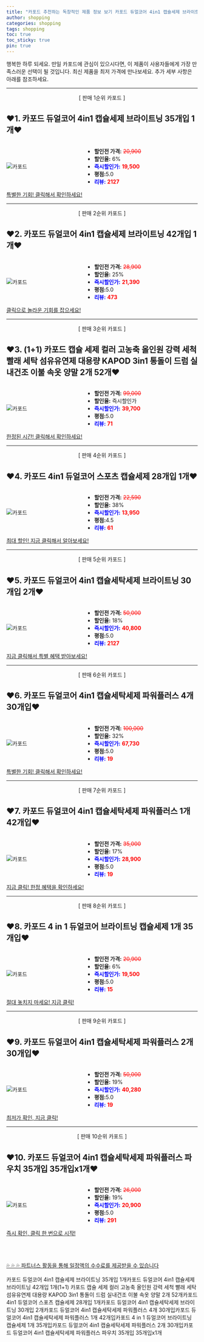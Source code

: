 ```yaml
---
title: "카포드 추천하는 독창적인 제품 정보 보기 카포드 듀얼코어 4in1 캡슐세제 브라이트닝"
author: shopping
categories: shopping
tags: shopping
toc: true
toc_sticky: true
pin: true
---
```

행복한 하루 되세요. 만일 카포드에 관심이 있으시다면,  이 제품이 사용자들에게 가장 만족스러운 선택이 될 것입니다. 최신 제품을 최저 가격에 만나보세요. 추가 세부 사항은 아래를 참조하세요.

---
<p class="toplist" style="margin: 0 auto; display: block; width: fit-content;">[ 판매 1순위 카포드 ]</p>

<h2><strong>❤️1. 카포드 듀얼코어 4in1 캡슐세제 브라이트닝 35개입 1개❤️</strong></h2>

<div style="display: flex; align-items: center;">
    <div style="flex: 0.4;">
        <img src="https://thumbnail6.coupangcdn.com/thumbnails/remote/230x230ex/image/retail/images/2024/01/30/17/6/996a18c3-d401-4288-a4c1-fb1b8c64fa9a.jpg" alt="카포드" style="max-width: 100%;">
    </div>
    <div style="flex: 0.6; margin-left: 10px;">
        <ul>
            <li><strong>할인전 가격:</strong> <del style="color: red;">20,900</del></li>
            <li><strong>할인율:</strong> 6%</li>
            <li><span style='color:blue'><strong>즉시할인가:</strong></span> <span style='color:red'><strong>19,500</strong></span></li>
            <li><strong>평점:</strong>5.0</li>
            <li><span style='color:blue'><strong>리뷰:</strong></span> <span style='color:red'><strong>2127</strong></span></li>
        </ul>
    </div>
</div>
<div class="center">
    <a href="https://selin100587001.github.io?lptag=AF9450613&subid=githubio&pageKey=6939963919&traceid=V0-153&itemId=21182898086&vendorItemId=88530469720" class="myButton">
        특별한 기회! 클릭해서 확인하세요!
    </a>
</div>


---
<p class="toplist" style="margin: 0 auto; display: block; width: fit-content;">[ 판매 2순위 카포드 ]</p>

<h2><strong>❤️2. 카포드 듀얼코어 4in1 캡슐세제 브라이트닝 42개입 1개❤️</strong></h2>

<div style="display: flex; align-items: center;">
    <div style="flex: 0.4;">
        <img src="https://thumbnail10.coupangcdn.com/thumbnails/remote/230x230ex/image/retail/images/2024/01/30/11/5/b57073e0-3ef0-4f3b-8a96-36c29dfeb419.jpg" alt="카포드" style="max-width: 100%;">
    </div>
    <div style="flex: 0.6; margin-left: 10px;">
        <ul>
            <li><strong>할인전 가격:</strong> <del style="color: red;">28,900</del></li>
            <li><strong>할인율:</strong> 25%</li>
            <li><span style='color:blue'><strong>즉시할인가:</strong></span> <span style='color:red'><strong>21,390</strong></span></li>
            <li><strong>평점:</strong>5.0</li>
            <li><span style='color:blue'><strong>리뷰:</strong></span> <span style='color:red'><strong>473</strong></span></li>
        </ul>
    </div>
</div>
<div class="center">
    <a href="https://selin100587001.github.io?lptag=AF9450613&subid=githubio&pageKey=6804420743&traceid=V0-153&itemId=21472944083&vendorItemId=88527232887" class="myButton">
        클릭으로 놀라운 기회를 잡으세요!
    </a>
</div>


---
<p class="toplist" style="margin: 0 auto; display: block; width: fit-content;">[ 판매 3순위 카포드 ]</p>

<h2><strong>❤️3. (1+1) 카포드 캡슐 세제 컬러 고농축 올인원 강력 세척 빨래 세탁 섬유유연제 대용량 KAPOD 3in1 통돌이 드럼 실내건조 이불 속옷 양말 2개 52개❤️</strong></h2>

<div style="display: flex; align-items: center;">
    <div style="flex: 0.4;">
        <img src="https://thumbnail6.coupangcdn.com/thumbnails/remote/230x230ex/image/vendor_inventory/90b8/e2f98cc3ea53c2c92d3a52d3c4b18d1b3a2a091916ce0caac99f1da625a2.jpg" alt="카포드" style="max-width: 100%;">
    </div>
    <div style="flex: 0.6; margin-left: 10px;">
        <ul>
            <li><strong>할인전 가격:</strong> <del style="color: red;">99,000</del></li>
            <li><strong>할인율:</strong> 즉시할인가</li>
            <li><span style='color:blue'><strong>즉시할인가:</strong></span> <span style='color:red'><strong>39,700</strong></span></li>
            <li><strong>평점:</strong>5.0</li>
            <li><span style='color:blue'><strong>리뷰:</strong></span> <span style='color:red'><strong>71</strong></span></li>
        </ul>
    </div>
</div>
<div class="center">
    <a href="https://selin100587001.github.io?lptag=AF9450613&subid=githubio&pageKey=7456581518&traceid=V0-153&itemId=19425390823&vendorItemId=86536746375" class="myButton">
        한정된 시간! 클릭해서 확인하세요!
    </a>
</div>


---
<p class="toplist" style="margin: 0 auto; display: block; width: fit-content;">[ 판매 4순위 카포드 ]</p>

<h2><strong>❤️4. 카포드 4in1 듀얼코어 스포츠 캡슐세제 28개입 1개❤️</strong></h2>

<div style="display: flex; align-items: center;">
    <div style="flex: 0.4;">
        <img src="https://thumbnail9.coupangcdn.com/thumbnails/remote/230x230ex/image/retail/images/2024/01/30/11/1/d2f9c5b3-75e8-414e-b10a-16fa682f025f.jpg" alt="카포드" style="max-width: 100%;">
    </div>
    <div style="flex: 0.6; margin-left: 10px;">
        <ul>
            <li><strong>할인전 가격:</strong> <del style="color: red;">22,590</del></li>
            <li><strong>할인율:</strong> 38%</li>
            <li><span style='color:blue'><strong>즉시할인가:</strong></span> <span style='color:red'><strong>13,950</strong></span></li>
            <li><strong>평점:</strong>4.5</li>
            <li><span style='color:blue'><strong>리뷰:</strong></span> <span style='color:red'><strong>61</strong></span></li>
        </ul>
    </div>
</div>
<div class="center">
    <a href="https://selin100587001.github.io?lptag=AF9450613&subid=githubio&pageKey=7322043885&traceid=V0-153&itemId=18781748122&vendorItemId=88527232870" class="myButton">
        최대 할인! 지금 클릭해서 알아보세요!
    </a>
</div>


---
<p class="toplist" style="margin: 0 auto; display: block; width: fit-content;">[ 판매 5순위 카포드 ]</p>

<h2><strong>❤️5. 카포드 듀얼코어 4in1 캡슐세탁세제 브라이트닝 30개입 2개❤️</strong></h2>

<div style="display: flex; align-items: center;">
    <div style="flex: 0.4;">
        <img src="https://thumbnail7.coupangcdn.com/thumbnails/remote/230x230ex/image/vendor_inventory/6d0b/d5bdf66d48bb8c130b259a4a82c81721077966b0e38ab9f6c8576fa172da.jpg" alt="카포드" style="max-width: 100%;">
    </div>
    <div style="flex: 0.6; margin-left: 10px;">
        <ul>
            <li><strong>할인전 가격:</strong> <del style="color: red;">50,000</del></li>
            <li><strong>할인율:</strong> 18%</li>
            <li><span style='color:blue'><strong>즉시할인가:</strong></span> <span style='color:red'><strong>40,800</strong></span></li>
            <li><strong>평점:</strong>5.0</li>
            <li><span style='color:blue'><strong>리뷰:</strong></span> <span style='color:red'><strong>2127</strong></span></li>
        </ul>
    </div>
</div>
<div class="center">
    <a href="https://selin100587001.github.io?lptag=AF9450613&subid=githubio&pageKey=6939963919&traceid=V0-153&itemId=23625119088&vendorItemId=83275661005" class="myButton">
        지금 클릭해서 특별 혜택 받아보세요!
    </a>
</div>


---
<p class="toplist" style="margin: 0 auto; display: block; width: fit-content;">[ 판매 6순위 카포드 ]</p>

<h2><strong>❤️6. 카포드 듀얼코어 4in1 캡슐세탁세제 파워플러스 4개 30개입❤️</strong></h2>

<div style="display: flex; align-items: center;">
    <div style="flex: 0.4;">
        <img src="https://thumbnail8.coupangcdn.com/thumbnails/remote/230x230ex/image/vendor_inventory/9108/cce308e6ed21e8cbd1c21445cd7c7b36f2b39f8d59ed5dad19a25ecbfbfa.jpg" alt="카포드" style="max-width: 100%;">
    </div>
    <div style="flex: 0.6; margin-left: 10px;">
        <ul>
            <li><strong>할인전 가격:</strong> <del style="color: red;">100,000</del></li>
            <li><strong>할인율:</strong> 32%</li>
            <li><span style='color:blue'><strong>즉시할인가:</strong></span> <span style='color:red'><strong>67,730</strong></span></li>
            <li><strong>평점:</strong>5.0</li>
            <li><span style='color:blue'><strong>리뷰:</strong></span> <span style='color:red'><strong>19</strong></span></li>
        </ul>
    </div>
</div>
<div class="center">
    <a href="https://selin100587001.github.io?lptag=AF9450613&subid=githubio&pageKey=7975106693&traceid=V0-153&itemId=22261064567&vendorItemId=89306768241" class="myButton">
        특별한 기회! 클릭해서 확인하세요!
    </a>
</div>


---
<p class="toplist" style="margin: 0 auto; display: block; width: fit-content;">[ 판매 7순위 카포드 ]</p>

<h2><strong>❤️7. 카포드 듀얼코어 4in1 캡슐세탁세제 파워플러스 1개 42개입❤️</strong></h2>

<div style="display: flex; align-items: center;">
    <div style="flex: 0.4;">
        <img src="https://thumbnail6.coupangcdn.com/thumbnails/remote/230x230ex/image/vendor_inventory/87f9/fa811895bc17e0f849951fbad8aaf8326a065a78c7111b3e6700f6f205a9.jpg" alt="카포드" style="max-width: 100%;">
    </div>
    <div style="flex: 0.6; margin-left: 10px;">
        <ul>
            <li><strong>할인전 가격:</strong> <del style="color: red;">35,000</del></li>
            <li><strong>할인율:</strong> 17%</li>
            <li><span style='color:blue'><strong>즉시할인가:</strong></span> <span style='color:red'><strong>28,900</strong></span></li>
            <li><strong>평점:</strong>5.0</li>
            <li><span style='color:blue'><strong>리뷰:</strong></span> <span style='color:red'><strong>19</strong></span></li>
        </ul>
    </div>
</div>
<div class="center">
    <a href="https://selin100587001.github.io?lptag=AF9450613&subid=githubio&pageKey=7975106693&traceid=V0-153&itemId=22105253557&vendorItemId=89059032627" class="myButton">
        지금 클릭! 한정 혜택을 확인하세요!
    </a>
</div>


---
<p class="toplist" style="margin: 0 auto; display: block; width: fit-content;">[ 판매 8순위 카포드 ]</p>

<h2><strong>❤️8. 카포드 4 in 1 듀얼코어 브라이트닝 캡슐세제 1개 35개입❤️</strong></h2>

<div style="display: flex; align-items: center;">
    <div style="flex: 0.4;">
        <img src="https://thumbnail6.coupangcdn.com/thumbnails/remote/230x230ex/image/retail/images/2024/01/30/17/6/996a18c3-d401-4288-a4c1-fb1b8c64fa9a.jpg" alt="카포드" style="max-width: 100%;">
    </div>
    <div style="flex: 0.6; margin-left: 10px;">
        <ul>
            <li><strong>할인전 가격:</strong> <del style="color: red;">20,900</del></li>
            <li><strong>할인율:</strong> 6%</li>
            <li><span style='color:blue'><strong>즉시할인가:</strong></span> <span style='color:red'><strong>19,500</strong></span></li>
            <li><strong>평점:</strong>5.0</li>
            <li><span style='color:blue'><strong>리뷰:</strong></span> <span style='color:red'><strong>15</strong></span></li>
        </ul>
    </div>
</div>
<div class="center">
    <a href="https://selin100587001.github.io?lptag=AF9450613&subid=githubio&pageKey=7973149501&traceid=V0-153&itemId=22090292646&vendorItemId=89137295050" class="myButton">
        절대 놓치지 마세요! 지금 클릭!
    </a>
</div>


---
<p class="toplist" style="margin: 0 auto; display: block; width: fit-content;">[ 판매 9순위 카포드 ]</p>

<h2><strong>❤️9. 카포드 듀얼코어 4in1 캡슐세탁세제 파워플러스 2개 30개입❤️</strong></h2>

<div style="display: flex; align-items: center;">
    <div style="flex: 0.4;">
        <img src="https://thumbnail8.coupangcdn.com/thumbnails/remote/230x230ex/image/vendor_inventory/85d8/6b658606e7f2822e0fedb7afb145e53ff2c344ab97fb11ca57217aa95803.jpg" alt="카포드" style="max-width: 100%;">
    </div>
    <div style="flex: 0.6; margin-left: 10px;">
        <ul>
            <li><strong>할인전 가격:</strong> <del style="color: red;">50,000</del></li>
            <li><strong>할인율:</strong> 19%</li>
            <li><span style='color:blue'><strong>즉시할인가:</strong></span> <span style='color:red'><strong>40,280</strong></span></li>
            <li><strong>평점:</strong>5.0</li>
            <li><span style='color:blue'><strong>리뷰:</strong></span> <span style='color:red'><strong>19</strong></span></li>
        </ul>
    </div>
</div>
<div class="center">
    <a href="https://selin100587001.github.io?lptag=AF9450613&subid=githubio&pageKey=7975106693&traceid=V0-153&itemId=22261064570&vendorItemId=89306768245" class="myButton">
        최저가 확인, 지금 클릭!
    </a>
</div>


---
<p class="toplist" style="margin: 0 auto; display: block; width: fit-content;">[ 판매 10순위 카포드 ]</p>

<h2><strong>❤️10. 카포드 듀얼코어 4in1 캡슐세탁세제 파워플러스 파우치 35개입 35개입x1개❤️</strong></h2>

<div style="display: flex; align-items: center;">
    <div style="flex: 0.4;">
        <img src="https://thumbnail7.coupangcdn.com/thumbnails/remote/230x230ex/image/vendor_inventory/4b39/a2f64db47653e8b0f6a3cdd25d91a19d9b40b10149399e41dee3fe3db64f.jpg" alt="카포드" style="max-width: 100%;">
    </div>
    <div style="flex: 0.6; margin-left: 10px;">
        <ul>
            <li><strong>할인전 가격:</strong> <del style="color: red;">26,000</del></li>
            <li><strong>할인율:</strong> 19%</li>
            <li><span style='color:blue'><strong>즉시할인가:</strong></span> <span style='color:red'><strong>20,900</strong></span></li>
            <li><strong>평점:</strong>5.0</li>
            <li><span style='color:blue'><strong>리뷰:</strong></span> <span style='color:red'><strong>291</strong></span></li>
        </ul>
    </div>
</div>
<div class="center">
    <a href="https://selin100587001.github.io?lptag=AF9450613&subid=githubio&pageKey=8194240443&traceid=V0-153&itemId=23463374444&vendorItemId=83984386482" class="myButton">
        즉시 확인, 클릭 한 번으로 시작!
    </a>
</div>

<br><br><br>[💦 💦 💦 파트너스 활동을 통해 일정액의 수수료를 제공받을 수 있습니다](https://link.coupang.com/a/bcpT2c)<br><br>카포드 듀얼코어 4in1 캡슐세제 브라이트닝 35개입 1개카포드 듀얼코어 4in1 캡슐세제 브라이트닝 42개입 1개(1+1) 카포드 캡슐 세제 컬러 고농축 올인원 강력 세척 빨래 세탁 섬유유연제 대용량 KAPOD 3in1 통돌이 드럼 실내건조 이불 속옷 양말 2개 52개카포드 4in1 듀얼코어 스포츠 캡슐세제 28개입 1개카포드 듀얼코어 4in1 캡슐세탁세제 브라이트닝 30개입 2개카포드 듀얼코어 4in1 캡슐세탁세제 파워플러스 4개 30개입카포드 듀얼코어 4in1 캡슐세탁세제 파워플러스 1개 42개입카포드 4 in 1 듀얼코어 브라이트닝 캡슐세제 1개 35개입카포드 듀얼코어 4in1 캡슐세탁세제 파워플러스 2개 30개입카포드 듀얼코어 4in1 캡슐세탁세제 파워플러스 파우치 35개입 35개입x1개